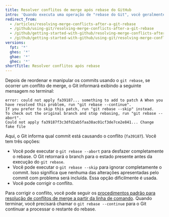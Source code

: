 ```yaml
---
title: Resolver conflitos de merge após rebase do GitHub
intro: 'Quando executa uma operação de "rebase do Git", você geralmente move commits. Por causa disso, podem ocorrer conflitos de merge. Isso significa que dois ou mais commits modificaram a mesma linha do mesmo arquivo, e o Git não sabe qual alteração aplicar.'
redirect_from:
  - /articles/resolving-merge-conflicts-after-a-git-rebase
  - /github/using-git/resolving-merge-conflicts-after-a-git-rebase
  - /github/getting-started-with-github/resolving-merge-conflicts-after-a-git-rebase
  - /github/getting-started-with-github/using-git/resolving-merge-conflicts-after-a-git-rebase
versions:
  fpt: '*'
  ghes: '*'
  ghae: '*'
  ghec: '*'
shortTitle: Resolver conflitos após rebase
---
```


Depois de reordenar e manipular os commits usando o `git rebase`, se ocorrer um conflito de merge, o Git informará exibindo a seguinte mensagem no terminal:

```shell
error: could not apply fa39187... something to add to patch A When you have resolved this problem, run "git rebase --continue".
If you prefer to skip this patch, run "git rebase --skip" instead.
To check out the original branch and stop rebasing, run "git rebase --abort".
Could not apply fa39187f3c3dfd2ab5faa38ac01cf3de7ce2e841... Change fake file
```

Aqui, o Git informa qual commit está causando o conflito (`fa39187`). Você tem três opções:

* Você pode executar o `git rebase --abort` para desfazer completamente o rebase. O Git retornará o branch para o estado presente antes da execução do `git rebase`.
* Você pode executar o `git rebase --skip` para ignorar completamente o commit. Isso significa que nenhuma das alterações apresentadas pelo commit com problema será incluída. Essa opção dificilmente é usada.
* Você pode corrigir o conflito.

Para corrigir o conflito, você pode seguir os [procedimentos padrão para resolução de conflitos de merge a partir da linha de comando](/articles/resolving-a-merge-conflict-using-the-command-line). Quando terminar, você precisará chamar o `git rebase --continue` para o Git continuar a processar o restante do rebase.
